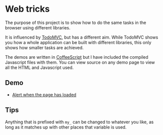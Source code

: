 # Web tricks

The purpose of this project is to show how to do the same tasks in the
browser using different libraries.

It is influenced by [TodoMVC](http://todomvc.com/), but has a different
aim.
While TodoMVC shows you how a whole application can be built with
different libraries, this only shows how smaller tasks are achieved.

The demos are written in [CoffeeScript](http://coffeescript.org/) but I
have included the compiled Javascript files with them.
You can view source on any demo page to view all the HTML and Javascript
used.


## Demo

- [Alert when the page has loaded](./page_loaded/)


## Tips

Anything that is prefixed with `my_` can be changed to whatever you
like, as long as it matches up with other places that variable is used.
